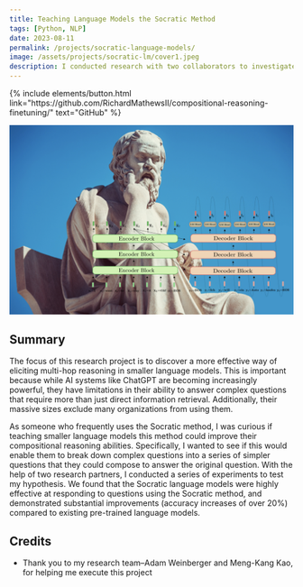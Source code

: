 ```yaml
---
title: Teaching Language Models the Socratic Method
tags: [Python, NLP]
date: 2023-08-11
permalink: /projects/socratic-language-models/
image: /assets/projects/socratic-lm/cover1.jpeg
description: I conducted research with two collaborators to investigate whether teaching smaller language models the Socratic method could improve their complex reasoning abilities. Our results demonstrate that this approach is highly effective, leading to accuracy gains of 20-40% compared to existing pre-trained language models.
---
```


<p class="text-center">
{% include elements/button.html link="https://github.com/RichardMathewsII/compositional-reasoning-finetuning/" text="GitHub" %}
</p>

![frame1](/assets/projects/socratic-lm/cover2.jpeg)

## Summary
The focus of this research project is to discover a more effective way of eliciting multi-hop reasoning in smaller language models. This is important because while AI systems like ChatGPT are becoming increasingly powerful, they have limitations in their ability to answer complex questions that require more than just direct information retrieval. Additionally, their massive sizes exclude many organizations from using them.

As someone who frequently uses the Socratic method, I was curious if teaching smaller language models this method could improve their compositional reasoning abilities. Specifically, I wanted to see if this would enable them to break down complex questions into a series of simpler questions that they could compose to answer the original question. With the help of two research partners, I conducted a series of experiments to test my hypothesis. We found that the Socratic language models were highly effective at responding to questions using the Socratic method, and demonstrated substantial improvements (accuracy increases of over 20%) compared to existing pre-trained language models.

## Credits
* Thank you to my research team–Adam Weinberger and Meng-Kang Kao, for helping me execute this project